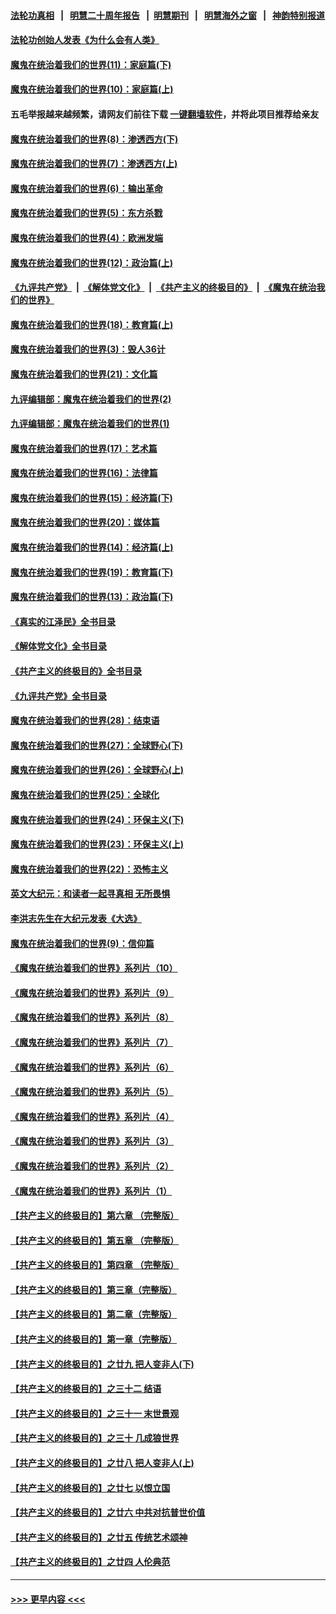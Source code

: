#### [法轮功真相](https://github.com/gfw-breaker/truth/blob/master/README.md?t=0) &nbsp;&nbsp;|&nbsp;&nbsp; [明慧二十周年报告](https://github.com/gfw-breaker/mh-reports/blob/master/README.md?t=0) &nbsp;&nbsp;|&nbsp;&nbsp;[明慧期刊](https://github.com/gfw-breaker/mh-qikan) &nbsp;&nbsp;|&nbsp;&nbsp; [明慧海外之窗](https://github.com/gfw-breaker/mh-news/blob/master/README.md?t=0) &nbsp;&nbsp;|&nbsp;&nbsp; [神韵特别报道](https://github.com/gfw-breaker/mh-news/blob/master/shenyun.md?t=0)
#### [法轮功创始人发表《为什么会有人类》](../pages/nsc422/n13912117.md?t=04030943) 
#### [魔鬼在统治着我们的世界(11)：家庭篇(下)](../pages/nsc422/n10440961.md?t=04030943) 
#### [魔鬼在统治着我们的世界(10)：家庭篇(上)](../pages/nsc422/n10435448.md?t=04030943) 
#### 五毛举报越来越频繁，请网友们前往下载 [一键翻墙软件](https://github.com/gfw-breaker/ssr-accounts)，并将此项目推荐给亲友
#### [魔鬼在统治着我们的世界(8)：渗透西方(下)](../pages/nsc422/n10429603.md?t=04030943) 
#### [魔鬼在统治着我们的世界(7)：渗透西方(上)](../pages/nsc422/n10426013.md?t=04030943) 
#### [魔鬼在统治着我们的世界(6)：输出革命](../pages/nsc422/n10421536.md?t=04030943) 
#### [魔鬼在统治着我们的世界(5)：东方杀戮](../pages/nsc422/n10417707.md?t=04030943) 
#### [魔鬼在统治着我们的世界(4)：欧洲发端](../pages/nsc422/n10414890.md?t=04030943) 
#### [魔鬼在统治着我们的世界(12)：政治篇(上)](../pages/nsc422/n10444576.md?t=04030943) 
#### [《九评共产党》](https://github.com/begood0513/9ping.md/blob/master/README.md) &nbsp;|&nbsp; [《解体党文化》](../../../../jtdwh.md/blob/master/README.md)  &nbsp;|&nbsp; [《共产主义的终极目的》](../../../../gczydzjmd.md/blob/master/README.md) &nbsp;|&nbsp; [《魔鬼在统治我们的世界》](../../../../mgztzwmdsj.md/blob/master/README.md) 
#### [魔鬼在统治着我们的世界(18)：教育篇(上)](../pages/nsc422/n10526970.md?t=04030943) 
#### [魔鬼在统治着我们的世界(3)：毁人36计](../pages/nsc422/n10411583.md?t=04030943) 
#### [魔鬼在统治着我们的世界(21)：文化篇](../pages/nsc422/n10597706.md?t=04030943) 
#### [九评编辑部：魔鬼在统治着我们的世界(2)](../pages/nsc422/n10410036.md?t=04030943) 
#### [九评编辑部：魔鬼在统治着我们的世界(1)](../pages/nsc422/n10406825.md?t=04030943) 
#### [魔鬼在统治着我们的世界(17)：艺术篇](../pages/nsc422/n10499093.md?t=04030943) 
#### [魔鬼在统治着我们的世界(16)：法律篇](../pages/nsc422/n10485969.md?t=04030943) 
#### [魔鬼在统治着我们的世界(15)：经济篇(下)](../pages/nsc422/n10469975.md?t=04030943) 
#### [魔鬼在统治着我们的世界(20)：媒体篇](../pages/nsc422/n10586579.md?t=04030943) 
#### [魔鬼在统治着我们的世界(14)：经济篇(上)](../pages/nsc422/n10457370.md?t=04030943) 
#### [魔鬼在统治着我们的世界(19)：教育篇(下)](../pages/nsc422/n10564808.md?t=04030943) 
#### [魔鬼在统治着我们的世界(13)：政治篇(下)](../pages/nsc422/n10448270.md?t=04030943) 
#### [《真实的江泽民》全书目录](../pages/nsc422/n13721399.md?t=04030943) 
#### [《解体党文化》全书目录](../pages/nsc422/n13721157.md?t=04030943) 
#### [《共产主义的终极目的》全书目录](../pages/nsc422/n13721048.md?t=04030943) 
#### [《九评共产党》全书目录](../pages/nsc422/n13708085.md?t=04030943) 
#### [魔鬼在统治着我们的世界(28)：结束语](../pages/nsc422/n10936246.md?t=04030943) 
#### [魔鬼在统治着我们的世界(27)：全球野心(下)](../pages/nsc422/n10928319.md?t=04030943) 
#### [魔鬼在统治着我们的世界(26)：全球野心(上)](../pages/nsc422/n10900318.md?t=04030943) 
#### [魔鬼在统治着我们的世界(25)：全球化](../pages/nsc422/n10788205.md?t=04030943) 
#### [魔鬼在统治着我们的世界(24)：环保主义(下)](../pages/nsc422/n10695307.md?t=04030943) 
#### [魔鬼在统治着我们的世界(23)：环保主义(上)](../pages/nsc422/n10688613.md?t=04030943) 
#### [魔鬼在统治着我们的世界(22)：恐怖主义](../pages/nsc422/n10614727.md?t=04030943) 
#### [英文大纪元：和读者一起寻真相 无所畏惧](../pages/nsc422/n12542027.md?t=04030943) 
#### [李洪志先生在大纪元发表《大选》](../pages/nsc422/n12534746.md?t=04030943) 
#### [魔鬼在统治着我们的世界(9)：信仰篇](../pages/nsc422/n10432159.md?t=04030943) 
#### [《魔鬼在统治着我们的世界》系列片（10）](../pages/nsc422/n12292670.md?t=04030943) 
#### [《魔鬼在统治着我们的世界》系列片（9）](../pages/nsc422/n12290859.md?t=04030943) 
#### [《魔鬼在统治着我们的世界》系列片（8）](../pages/nsc422/n12287445.md?t=04030943) 
#### [《魔鬼在统治着我们的世界》系列片（7）](../pages/nsc422/n12283425.md?t=04030943) 
#### [《魔鬼在统治着我们的世界》系列片（6）](../pages/nsc422/n12282314.md?t=04030943) 
#### [《魔鬼在统治着我们的世界》系列片（5）](../pages/nsc422/n12281419.md?t=04030943) 
#### [《魔鬼在统治着我们的世界》系列片（4）](../pages/nsc422/n12274024.md?t=04030943) 
#### [《魔鬼在统治着我们的世界》系列片（3）](../pages/nsc422/n12271322.md?t=04030943) 
#### [《魔鬼在统治着我们的世界》系列片（2）](../pages/nsc422/n12269049.md?t=04030943) 
#### [《魔鬼在统治着我们的世界》系列片（1）](../pages/nsc422/n12267575.md?t=04030943) 
#### [【共产主义的终极目的】第六章 （完整版）](../pages/nsc422/n11428913.md?t=04030943) 
#### [【共产主义的终极目的】第五章 （完整版）](../pages/nsc422/n11428912.md?t=04030943) 
#### [【共产主义的终极目的】第四章 （完整版）](../pages/nsc422/n11428907.md?t=04030943) 
#### [【共产主义的终极目的】第三章（完整版）](../pages/nsc422/n11428848.md?t=04030943) 
#### [【共产主义的终极目的】第二章（完整版）](../pages/nsc422/n11428831.md?t=04030943) 
#### [【共产主义的终极目的】第一章（完整版）](../pages/nsc422/n11417651.md?t=04030943) 
#### [【共产主义的终极目的】之廿九 把人变非人(下)](../pages/nsc422/n11344140.md?t=04030943) 
#### [【共产主义的终极目的】之三十二 结语](../pages/nsc422/n11360535.md?t=04030943) 
#### [【共产主义的终极目的】之三十一 末世景观](../pages/nsc422/n11351129.md?t=04030943) 
#### [【共产主义的终极目的】之三十 几成狼世界](../pages/nsc422/n11348280.md?t=04030943) 
#### [【共产主义的终极目的】之廿八 把人变非人(上)](../pages/nsc422/n11340492.md?t=04030943) 
#### [【共产主义的终极目的】之廿七 以恨立国](../pages/nsc422/n11336944.md?t=04030943) 
#### [【共产主义的终极目的】之廿六 中共对抗普世价值](../pages/nsc422/n11324785.md?t=04030943) 
#### [【共产主义的终极目的】之廿五 传统艺术颂神](../pages/nsc422/n11296396.md?t=04030943) 
#### [【共产主义的终极目的】之廿四 人伦典范](../pages/nsc422/n11296397.md?t=04030943) 

----
#### [ >>> 更早内容 <<< ](../indexes/nsc422-earlier.md)
